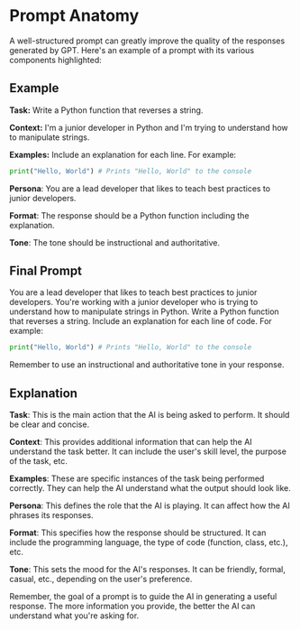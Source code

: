 # Prompt Anatomy

A well-structured prompt can greatly improve the quality of the responses generated by GPT. Here's an example of a prompt with its various components highlighted:

## Example

**Task:** Write a Python function that reverses a string.

**Context:** I'm a junior developer in Python and I'm trying to understand how to manipulate strings.

**Examples:** Include an explanation for each line. For example:

```python
print("Hello, World") # Prints "Hello, World" to the console
```

**Persona**: You are a lead developer that likes to teach best practices to junior developers.

**Format**: The response should be a Python function including the explanation.

**Tone**: The tone should be instructional and authoritative.

## Final Prompt

You are a lead developer that likes to teach best practices to junior developers. You're working with a junior developer who is trying to understand how to manipulate strings in Python. Write a Python function that reverses a string. Include an explanation for each line of code. For example:

```python
print("Hello, World") # Prints "Hello, World" to the console
```

Remember to use an instructional and authoritative tone in your response.

## Explanation

**Task**: This is the main action that the AI is being asked to perform. It should be clear and concise.

**Context**: This provides additional information that can help the AI understand the task better. It can include the user's skill level, the purpose of the task, etc.

**Examples**: These are specific instances of the task being performed correctly. They can help the AI understand what the output should look like.

**Persona**: This defines the role that the AI is playing. It can affect how the AI phrases its responses.

**Format**: This specifies how the response should be structured. It can include the programming language, the type of code (function, class, etc.), etc.

**Tone**: This sets the mood for the AI's responses. It can be friendly, formal, casual, etc., depending on the user's preference.

Remember, the goal of a prompt is to guide the AI in generating a useful response. The more information you provide, the better the AI can understand what you're asking for.

